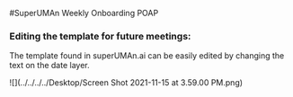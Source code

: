#SuperUMAn Weekly Onboarding POAP


### Editing the template for future meetings:
The template found in superUMAn.ai can be easily edited by changing the text on the date layer.

![](../../../../Desktop/Screen Shot 2021-11-15 at 3.59.00 PM.png)
